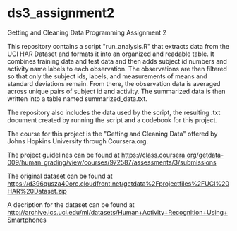 ds3_assignment2
===============

Getting and Cleaning Data Programming Assignment 2

This repository contains a script "run_analysis.R" that extracts data from the UCI HAR Dataset and formats it into an organized and readable table. It combines training data and test data and then adds subject id numbers and activity name labels to each observation. The observations are then filtered so that only the subject ids, labels, and measurements of means and standard deviations remain. From there, the observation data is averaged across unique pairs of subject id and activity. The summarized data is then written into a table named summarized_data.txt.

The repository also includes the data used by the script, the resulting .txt document created by running the script and a codebook for this project.

The course for this project is the "Getting and Cleaning Data" offered by Johns Hopkins University through Coursera.org.

The project guidelines can be found at https://class.coursera.org/getdata-009/human_grading/view/courses/972587/assessments/3/submissions

The original dataset can be found at https://d396qusza40orc.cloudfront.net/getdata%2Fprojectfiles%2FUCI%20HAR%20Dataset.zip 

A decription for the dataset can be found at http://archive.ics.uci.edu/ml/datasets/Human+Activity+Recognition+Using+Smartphones 

